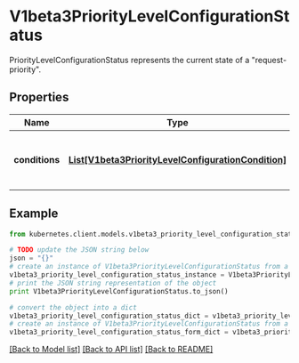 # V1beta3PriorityLevelConfigurationStatus

PriorityLevelConfigurationStatus represents the current state of a \"request-priority\".

## Properties
Name | Type | Description | Notes
------------ | ------------- | ------------- | -------------
**conditions** | [**List[V1beta3PriorityLevelConfigurationCondition]**](V1beta3PriorityLevelConfigurationCondition.md) | &#x60;conditions&#x60; is the current state of \&quot;request-priority\&quot;. | [optional] 

## Example

```python
from kubernetes.client.models.v1beta3_priority_level_configuration_status import V1beta3PriorityLevelConfigurationStatus

# TODO update the JSON string below
json = "{}"
# create an instance of V1beta3PriorityLevelConfigurationStatus from a JSON string
v1beta3_priority_level_configuration_status_instance = V1beta3PriorityLevelConfigurationStatus.from_json(json)
# print the JSON string representation of the object
print V1beta3PriorityLevelConfigurationStatus.to_json()

# convert the object into a dict
v1beta3_priority_level_configuration_status_dict = v1beta3_priority_level_configuration_status_instance.to_dict()
# create an instance of V1beta3PriorityLevelConfigurationStatus from a dict
v1beta3_priority_level_configuration_status_form_dict = v1beta3_priority_level_configuration_status.from_dict(v1beta3_priority_level_configuration_status_dict)
```
[[Back to Model list]](../README.md#documentation-for-models) [[Back to API list]](../README.md#documentation-for-api-endpoints) [[Back to README]](../README.md)


